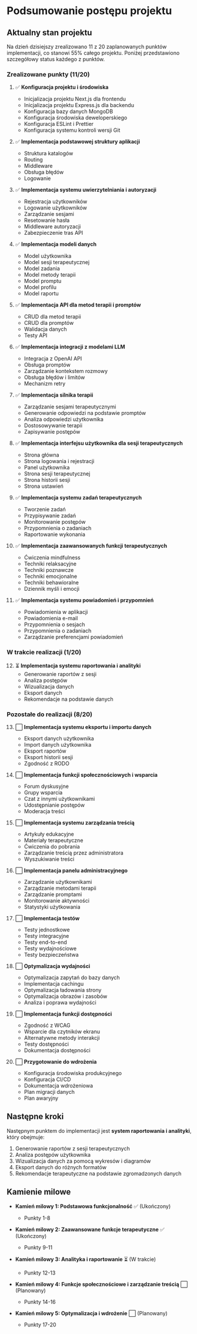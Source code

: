 # Podsumowanie postępu projektu

## Aktualny stan projektu

Na dzień dzisiejszy zrealizowano 11 z 20 zaplanowanych punktów implementacji, co stanowi 55% całego projektu. Poniżej przedstawiono szczegółowy status każdego z punktów.

### Zrealizowane punkty (11/20)

1. ✅ **Konfiguracja projektu i środowiska**
   - Inicjalizacja projektu Next.js dla frontendu
   - Inicjalizacja projektu Express.js dla backendu
   - Konfiguracja bazy danych MongoDB
   - Konfiguracja środowiska deweloperskiego
   - Konfiguracja ESLint i Prettier
   - Konfiguracja systemu kontroli wersji Git

2. ✅ **Implementacja podstawowej struktury aplikacji**
   - Struktura katalogów
   - Routing
   - Middleware
   - Obsługa błędów
   - Logowanie

3. ✅ **Implementacja systemu uwierzytelniania i autoryzacji**
   - Rejestracja użytkowników
   - Logowanie użytkowników
   - Zarządzanie sesjami
   - Resetowanie hasła
   - Middleware autoryzacji
   - Zabezpieczenie tras API

4. ✅ **Implementacja modeli danych**
   - Model użytkownika
   - Model sesji terapeutycznej
   - Model zadania
   - Model metody terapii
   - Model promptu
   - Model profilu
   - Model raportu

5. ✅ **Implementacja API dla metod terapii i promptów**
   - CRUD dla metod terapii
   - CRUD dla promptów
   - Walidacja danych
   - Testy API

6. ✅ **Implementacja integracji z modelami LLM**
   - Integracja z OpenAI API
   - Obsługa promptów
   - Zarządzanie kontekstem rozmowy
   - Obsługa błędów i limitów
   - Mechanizm retry

7. ✅ **Implementacja silnika terapii**
   - Zarządzanie sesjami terapeutycznymi
   - Generowanie odpowiedzi na podstawie promptów
   - Analiza odpowiedzi użytkownika
   - Dostosowywanie terapii
   - Zapisywanie postępów

8. ✅ **Implementacja interfejsu użytkownika dla sesji terapeutycznych**
   - Strona główna
   - Strona logowania i rejestracji
   - Panel użytkownika
   - Strona sesji terapeutycznej
   - Strona historii sesji
   - Strona ustawień

9. ✅ **Implementacja systemu zadań terapeutycznych**
   - Tworzenie zadań
   - Przypisywanie zadań
   - Monitorowanie postępów
   - Przypomnienia o zadaniach
   - Raportowanie wykonania

10. ✅ **Implementacja zaawansowanych funkcji terapeutycznych**
    - Ćwiczenia mindfulness
    - Techniki relaksacyjne
    - Techniki poznawcze
    - Techniki emocjonalne
    - Techniki behawioralne
    - Dziennik myśli i emocji

11. ✅ **Implementacja systemu powiadomień i przypomnień**
    - Powiadomienia w aplikacji
    - Powiadomienia e-mail
    - Przypomnienia o sesjach
    - Przypomnienia o zadaniach
    - Zarządzanie preferencjami powiadomień

### W trakcie realizacji (1/20)

12. ⏳ **Implementacja systemu raportowania i analityki**
    - Generowanie raportów z sesji
    - Analiza postępów
    - Wizualizacja danych
    - Eksport danych
    - Rekomendacje na podstawie danych

### Pozostałe do realizacji (8/20)

13. ⬜ **Implementacja systemu eksportu i importu danych**
    - Eksport danych użytkownika
    - Import danych użytkownika
    - Eksport raportów
    - Eksport historii sesji
    - Zgodność z RODO

14. ⬜ **Implementacja funkcji społecznościowych i wsparcia**
    - Forum dyskusyjne
    - Grupy wsparcia
    - Czat z innymi użytkownikami
    - Udostępnianie postępów
    - Moderacja treści

15. ⬜ **Implementacja systemu zarządzania treścią**
    - Artykuły edukacyjne
    - Materiały terapeutyczne
    - Ćwiczenia do pobrania
    - Zarządzanie treścią przez administratora
    - Wyszukiwanie treści

16. ⬜ **Implementacja panelu administracyjnego**
    - Zarządzanie użytkownikami
    - Zarządzanie metodami terapii
    - Zarządzanie promptami
    - Monitorowanie aktywności
    - Statystyki użytkowania

17. ⬜ **Implementacja testów**
    - Testy jednostkowe
    - Testy integracyjne
    - Testy end-to-end
    - Testy wydajnościowe
    - Testy bezpieczeństwa

18. ⬜ **Optymalizacja wydajności**
    - Optymalizacja zapytań do bazy danych
    - Implementacja cachingu
    - Optymalizacja ładowania strony
    - Optymalizacja obrazów i zasobów
    - Analiza i poprawa wydajności

19. ⬜ **Implementacja funkcji dostępności**
    - Zgodność z WCAG
    - Wsparcie dla czytników ekranu
    - Alternatywne metody interakcji
    - Testy dostępności
    - Dokumentacja dostępności

20. ⬜ **Przygotowanie do wdrożenia**
    - Konfiguracja środowiska produkcyjnego
    - Konfiguracja CI/CD
    - Dokumentacja wdrożeniowa
    - Plan migracji danych
    - Plan awaryjny

## Następne kroki

Następnym punktem do implementacji jest **system raportowania i analityki**, który obejmuje:

1. Generowanie raportów z sesji terapeutycznych
2. Analiza postępów użytkownika
3. Wizualizacja danych za pomocą wykresów i diagramów
4. Eksport danych do różnych formatów
5. Rekomendacje terapeutyczne na podstawie zgromadzonych danych

## Kamienie milowe

- **Kamień milowy 1: Podstawowa funkcjonalność** ✅ (Ukończony)
  - Punkty 1-8

- **Kamień milowy 2: Zaawansowane funkcje terapeutyczne** ✅ (Ukończony)
  - Punkty 9-11

- **Kamień milowy 3: Analityka i raportowanie** ⏳ (W trakcie)
  - Punkty 12-13

- **Kamień milowy 4: Funkcje społecznościowe i zarządzanie treścią** ⬜ (Planowany)
  - Punkty 14-16

- **Kamień milowy 5: Optymalizacja i wdrożenie** ⬜ (Planowany)
  - Punkty 17-20
